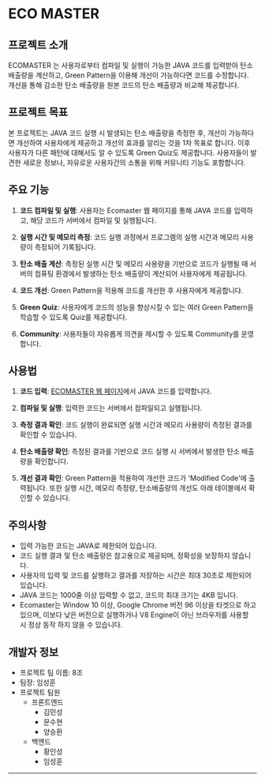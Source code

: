 # ECO MASTER

## 프로젝트 소개

ECOMASTER 는 사용자로부터 컴파일 및 실행이 가능한 JAVA 코드를 입력받아 탄소 배출량을 계산하고, Green Pattern을 이용해 개선이 가능하다면 코드를 수정합니다. 개선을 통해 감소한 탄소 배출량을 원본 코드의 탄소 배출량과 비교해 제공합니다.

## 프로젝트 목표

본 프로젝트는 JAVA 코드 실행 시 발생되는 탄소 배출량을 측정한 후, 개선이 가능하다면 개선하여 사용자에게 제공하고 개선의 효과를 알리는 것을 1차 목표로 합니다. 이후 사용자가 다른 패턴에 대해서도 알 수 있도록 Green Quiz도 제공합니다. 사용자들이 발견한 새로운 정보나, 자유로운 사용자간의 소통을 위해 커뮤니티 기능도 포함합니다.

## 주요 기능

1. **코드 컴파일 및 실행**: 사용자는 Ecomaster 웹 페이지를 통해 JAVA 코드를 입력하고, 해당 코드가 서버에서 컴파일 및 실행됩니다.

2. **실행 시간 및 메모리 측정**: 코드 실행 과정에서 프로그램의 실행 시간과 메모리 사용량이 측정되어 기록됩니다.

3. **탄소 배출 계산**: 측정된 실행 시간 및 메모리 사용량을 기반으로 코드가 실행될 때 서버의 컴퓨팅 환경에서 발생하는 탄소 배출량이 계산되어 사용자에게 제공됩니다.

4. **코드 개선**: Green Pattern을 적용해 코드를 개선한 후 사용자에게 제공합니다.

5. **Green Quiz**: 사용자에게 코드의 성능을 향상시킬 수 있는 여러 Green Pattern을 학습할 수 있도록 Quiz를 제공합니다.

6. **Community**: 사용자들이 자유롭게 의견을 제시할 수 있도록 Community를 운영합니다.

## 사용법

1. **코드 입력**: [ECOMASTER 웹 페이지](http://54.180.237.245/)에서 JAVA 코드를 입력합니다.

2. **컴파일 및 실행**: 입력한 코드는 서버에서 컴파일되고 실행됩니다.

3. **측정 결과 확인**: 코드 실행이 완료되면 실행 시간과 메모리 사용량이 측정된 결과를 확인할 수 있습니다.

4. **탄소 배출량 확인**: 측정된 결과를 기반으로 코드 실행 시 서버에서 발생한 탄소 배출량을 확인합니다.

5. **개선 결과 확인**: Green Pattern을 적용하여 개선한 코드가 'Modified Code'에 출력됩니다. 또한 실행 시간, 메모리 측정량, 탄소배출량의 개선도 아래 테이블에서 확인할 수 있습니다. 

## 주의사항

- 입력 가능한 코드는 JAVA로 제한되어 있습니다.
- 코드 실행 결과 및 탄소 배출량은 참고용으로 제공되며, 정확성을 보장하지 않습니다.
- 사용자의 입력 및 코드를 실행하고 결과를 저장하는 시간은 최대 30초로 제한되어 있습니다.
- JAVA 코드는 1000줄 이상 입력할 수 없고, 코드의 최대 크기는 4KB 입니다.
- Ecomaster는 Window 10 이상, Google Chrome 버전 96 이상을 타겟으로 하고 있으며, 이보다 낮은 버전으로 실행하거나 V8 Engine이 아닌 브라우저를 사용할 시 정상 동작 하지 않을 수 있습니다.

## 개발자 정보

- 프로젝트 팀 이름: 8조
- 팀장: 임성훈
- 프로젝트 팀원
  - 프론트엔드
    - 김민성
    - 문수현
    - 양승환
  - 백엔드
    - 황인성
    - 임성훈

---


